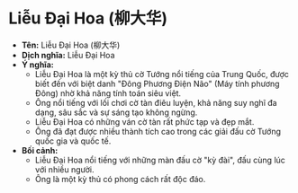 # Liễu Đại Hoa (柳大华)

* **Tên:** Liễu Đại Hoa (柳大华)
* **Dịch nghĩa:** Liễu Đại Hoa
* **Ý nghĩa:**
    * Liễu Đại Hoa là một kỳ thủ cờ Tướng nổi tiếng của Trung Quốc, được biết đến với biệt danh "Đông Phương Điện Não" (Máy tính phương Đông) nhờ khả năng tính toán siêu việt.
    * Ông nổi tiếng với lối chơi cờ tàn điêu luyện, khả năng suy nghĩ đa dạng, sâu sắc và sự sáng tạo không ngừng.
    * Liễu Đại Hoa có những ván cờ tàn rất phức tạp và đẹp mắt.
    * Ông đã đạt được nhiều thành tích cao trong các giải đấu cờ Tướng quốc gia và quốc tế.
* **Bối cảnh:**
    * Liễu Đại Hoa nổi tiếng với những màn đấu cờ "kỳ đài", đấu cùng lúc với nhiều người.
    * Ông là một kỳ thủ có phong cách rất độc đáo.